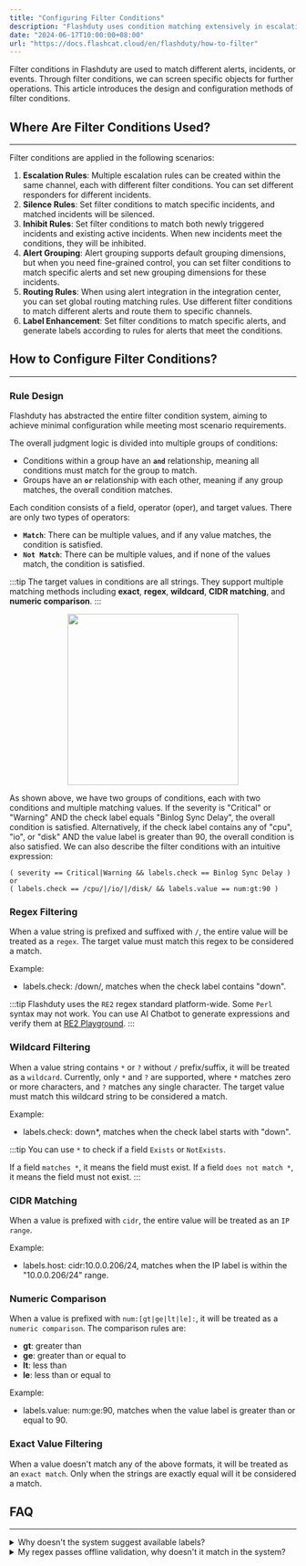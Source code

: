 ```yaml
---
title: "Configuring Filter Conditions"
description: "Flashduty uses condition matching extensively in escalation rules, silence rules, inhibit rules, routing, label enhancement, and other features to filter specific alerts or incidents. This article explains how to configure these conditions"
date: "2024-06-17T10:00:00+08:00"
url: "https://docs.flashcat.cloud/en/flashduty/how-to-filter"
---
```


Filter conditions in Flashduty are used to match different alerts, incidents, or events. Through filter conditions, we can screen specific objects for further operations. This article introduces the design and configuration methods of filter conditions.

## Where Are Filter Conditions Used?
---

Filter conditions are applied in the following scenarios:

1. **Escalation Rules**: Multiple escalation rules can be created within the same channel, each with different filter conditions. You can set different responders for different incidents.
2. **Silence Rules**: Set filter conditions to match specific incidents, and matched incidents will be silenced.
3. **Inhibit Rules**: Set filter conditions to match both newly triggered incidents and existing active incidents. When new incidents meet the conditions, they will be inhibited.
4. **Alert Grouping**: Alert grouping supports default grouping dimensions, but when you need fine-grained control, you can set filter conditions to match specific alerts and set new grouping dimensions for these incidents.
5. **Routing Rules**: When using alert integration in the integration center, you can set global routing matching rules. Use different filter conditions to match different alerts and route them to specific channels.
6. **Label Enhancement**: Set filter conditions to match specific alerts, and generate labels according to rules for alerts that meet the conditions.

## How to Configure Filter Conditions?
---

### Rule Design

Flashduty has abstracted the entire filter condition system, aiming to achieve minimal configuration while meeting most scenario requirements.

The overall judgment logic is divided into multiple groups of conditions:
- Conditions within a group have an **`and`** relationship, meaning all conditions must match for the group to match.
- Groups have an **`or`** relationship with each other, meaning if any group matches, the overall condition matches.

Each condition consists of a field, operator (oper), and target values. There are only two types of operators:
- **`Match`**: There can be multiple values, and if any value matches, the condition is satisfied.
- **`Not Match`**: There can be multiple values, and if none of the values match, the condition is satisfied.

:::tip
The target values in conditions are all strings. They support multiple matching methods including **exact**, **regex**, **wildcard**, **CIDR matching**, and **numeric comparison**.
:::

<img src="https://download.flashcat.cloud/flashduty/kb/filter.png" style="display: block; margin: 0 auto;" height="300"/>

As shown above, we have two groups of conditions, each with two conditions and multiple matching values. If the severity is "Critical" or "Warning" AND the check label equals "Binlog Sync Delay", the overall condition is satisfied. Alternatively, if the check label contains any of "cpu", "io", or "disk" AND the value label is greater than 90, the overall condition is also satisfied. We can also describe the filter conditions with an intuitive expression:

```
( severity == Critical|Warning && labels.check == Binlog Sync Delay )
or
( labels.check == /cpu/|/io/|/disk/ && labels.value == num:gt:90 )
```

### Regex Filtering

When a value string is prefixed and suffixed with `/`, the entire value will be treated as a `regex`. The target value must match this regex to be considered a match.

Example:
- labels.check: /down/, matches when the check label contains "down".

:::tip
Flashduty uses the `RE2` regex standard platform-wide. Some `Perl` syntax may not work. You can use AI Chatbot to generate expressions and verify them at [RE2 Playground](https://re2js.leopard.in.ua/).
:::

### Wildcard Filtering

When a value string contains `*` or `?` without `/` prefix/suffix, it will be treated as a `wildcard`. Currently, only `*` and `?` are supported, where `*` matches zero or more characters, and `?` matches any single character. The target value must match this wildcard string to be considered a match.

Example:
- labels.check: down*, matches when the check label starts with "down".

:::tip
You can use `*` to check if a field `Exists` or `NotExists`.

If a field `matches *`, it means the field must exist. If a field `does not match *`, it means the field must not exist.
:::

### CIDR Matching

When a value is prefixed with `cidr`, the entire value will be treated as an `IP range`.

Example:
- labels.host: cidr:10.0.0.206/24, matches when the IP label is within the "10.0.0.206/24" range.

### Numeric Comparison

When a value is prefixed with `num:[gt|ge|lt|le]:`, it will be treated as a `numeric comparison`. The comparison rules are:
- **gt**: greater than
- **ge**: greater than or equal to
- **lt**: less than
- **le**: less than or equal to

Example:
- labels.value: num:ge:90, matches when the value label is greater than or equal to 90.

### Exact Value Filtering

When a value doesn't match any of the above formats, it will be treated as an `exact match`. Only when the strings are exactly equal will it be considered a match.

## FAQ
---

<details>
  <summary>Why doesn't the system suggest available labels?</summary>
  Flashduty receives large amounts of data, and to ensure system stability, it only searches for and deduplicates labels from up to 500 alert events within the past 24 hours. Therefore, the available labels may change dynamically, and no labels may be available if there's no new data in the past 24 hours.

  In this case, **you can manually enter labels**.
</details>

<details>
  <summary>My regex passes offline validation, why doesn't it match in the system?</summary>
  Flashduty uses the `RE2` regex standard platform-wide. Some `Perl` syntax may not work. You can use AI Chatbot to generate expressions and verify them at RE2 Playground.
</details>
